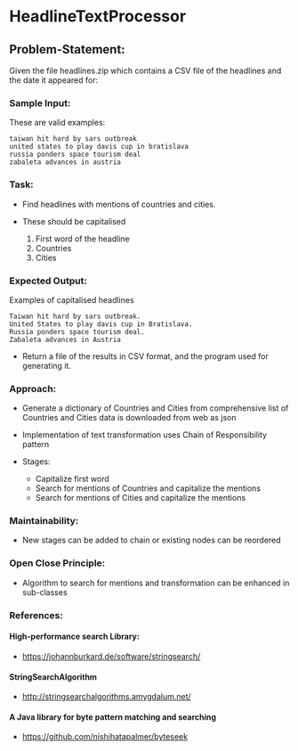 # HeadlineTextProcessor

## Problem-Statement:

 Given the file headlines.zip which contains a CSV file of the headlines and the date it appeared for:

### Sample Input:

These are valid examples:

```
taiwan hit hard by sars outbreak
united states to play davis cup in bratislava
russia ponders space tourism deal
zabaleta advances in austria
```

### Task:

- Find headlines with mentions of countries and cities.

- These should be capitalised

    1. First word of the headline
    2. Countries
    3. Cities

### Expected Output:

Examples of capitalised headlines

```
Taiwan hit hard by sars outbreak.
United States to play davis cup in Bratislava.
Russia ponders space tourism deal.
Zabaleta advances in Austria
```

- Return a file of the results in CSV format, and the program used for generating it.

### Approach:

- Generate a dictionary of Countries and Cities from comprehensive
  list of Countries and Cities data is downloaded from web as json

- Implementation of text transformation uses Chain of Responsibility pattern

- Stages:

  - Capitalize first word
  - Search for mentions of Countries and capitalize the mentions
  - Search for mentions of Cities and capitalize the mentions

### Maintainability:

- New stages can be added to chain or existing nodes can be reordered

### Open Close Principle:

- Algorithm to search for mentions and transformation can be enhanced in sub-classes

### References:

#### High-performance search Library:
- https://johannburkard.de/software/stringsearch/

#### StringSearchAlgorithm
- http://stringsearchalgorithms.amygdalum.net/

#### A Java library for byte pattern matching and searching
- https://github.com/nishihatapalmer/byteseek